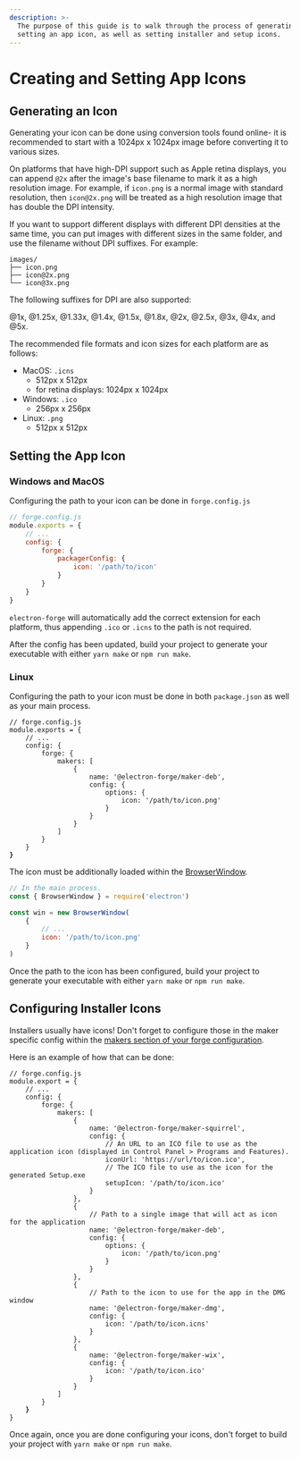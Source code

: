 ```yaml
---
description: >-
  The purpose of this guide is to walk through the process of generating and
  setting an app icon, as well as setting installer and setup icons.
---
```


# Creating and Setting App Icons

## Generating an Icon

Generating your icon can be done using conversion tools found online- it is recommended to start with a 1024px x 1024px image before converting it to various sizes.

On platforms that have high-DPI support such as Apple retina displays, you can append `@2x` after the image's base filename to mark it as a high resolution image. For example, if `icon.png` is a normal image with standard resolution, then `icon@2x.png` will be treated as a high resolution image that has double the DPI intensity.

If you want to support different displays with different DPI densities at the same time, you can put images with different sizes in the same folder, and use the filename without DPI suffixes. For example:

```
images/
├── icon.png
├── icon@2x.png
└── icon@3x.png
```

The following suffixes for DPI are also supported:

@1x, @1.25x, @1.33x, @1.4x, @1.5x, @1.8x, @2x, @2.5x, @3x, @4x, and @5x.

The recommended file formats and icon sizes for each platform are as follows:

* MacOS: `.icns`
  * 512px x 512px
  * for retina displays: 1024px x 1024px
* Windows: `.ico`
  * 256px x 256px
* Linux: `.png`
  * 512px x 512px

## Setting the App Icon

### Windows and MacOS

Configuring the path to your icon can be done in `forge.config.js`

```javascript
// forge.config.js
module.exports = {
    // ...
    config: {
        forge: {
            packagerConfig: {
                icon: '/path/to/icon'
            }
        }
    }
}
```

`electron-forge` will automatically add the correct extension for each platform, thus appending `.ico` or `.icns` to the path is not required.

After the config has been updated, build your project to generate your executable with either `yarn make` or `npm run make`.

### Linux

Configuring the path to your icon must be done in both `package.json` as well as your main process.

<pre class="language-javascript"><code class="lang-javascript">// forge.config.js
module.exports = {
    // ...
    config: {
        forge: {
            makers: [
                {
                    name: '@electron-forge/maker-deb',
                    config: {
                        options: {
                            icon: '/path/to/icon.png'
                        }
                    }
                }
            ]
        }
    }
<strong>}</strong></code></pre>

The icon must be additionally loaded within the [BrowserWindow](https://www.electronjs.org/docs/latest/api/browser-window#new-browserwindowoptions).

```javascript
// In the main process.
const { BrowserWindow } = require('electron')

const win = new BrowserWindow(
    {
        // ...
        icon: '/path/to/icon.png'
    }
)
```

Once the path to the icon has been configured, build your project to generate your executable with either `yarn make` or `npm run make`.

## Configuring Installer Icons

Installers usually have icons! Don't forget to configure those in the maker specific config within the [makers section of your forge configuration](https://www.electronforge.io/config/makers).

Here is an example of how that can be done:

<pre class="language-javascript"><code class="lang-javascript">// forge.config.js
module.export = {
    // ...
    config: {
        forge: {
            makers: [
                {
                    name: '@electron-forge/maker-squirrel',
                    config: {
                        // An URL to an ICO file to use as the application icon (displayed in Control Panel > Programs and Features).
                        iconUrl: 'https://url/to/icon.ico',
                        // The ICO file to use as the icon for the generated Setup.exe
                        setupIcon: '/path/to/icon.ico'
                    }
                },
                {
                    // Path to a single image that will act as icon for the application
                    name: '@electron-forge/maker-deb',
                    config: {
                        options: {
                            icon: '/path/to/icon.png'
                        }
                    }
                },
                {
                    // Path to the icon to use for the app in the DMG window
                    name: '@electron-forge/maker-dmg',
                    config: {
                        icon: '/path/to/icon.icns'
                    }
                },
                {
                    name: '@electron-forge/maker-wix',
                    config: {
                        icon: '/path/to/icon.ico'
                    }
                }
            ]
        }
<strong>    }
</strong>}</code></pre>

Once again, once you are done configuring your icons, don't forget to build your project with `yarn make` or `npm run make`.
